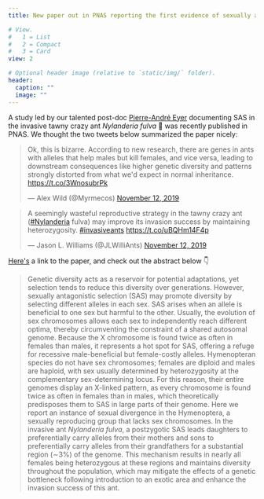 ```yaml
---
title: New paper out in PNAS reporting the first evidence of sexually antagonistic selection (SAS) in Hymenoptera

# View.
#   1 = List
#   2 = Compact
#   3 = Card
view: 2

# Optional header image (relative to `static/img/` folder).
header:
  caption: ""
  image: ""
---
```

A study led by our talented post-doc [Pierre-André Eyer](https://vargolab.netlify.com/authors/pierre/) documenting SAS in the invasive tawny crazy ant *Nylanderia fulva* :ant: was recently published in PNAS. We thought the two tweets below summarized the paper nicely:

<blockquote class="twitter-tweet" data-lang="en"><p lang="en" dir="ltr">Ok, this is bizarre. According to new research, there are genes in ants with alleles that help males but kill females, and vice versa, leading to downstream consequences like higher genetic diversity and patterns strongly distorted from what we&#39;d expect in normal inheritance. <a href="https://t.co/3WnosubrPk">https://t.co/3WnosubrPk</a></p>&mdash; Alex Wild (@Myrmecos) <a href="https://twitter.com/Myrmecos/status/1194331025171767296?ref_src=twsrc%5Etfw">November 12, 2019</a></blockquote>
<script async src="https://platform.twitter.com/widgets.js" charset="utf-8"></script>

<blockquote class="twitter-tweet" data-lang="en"><p lang="en" dir="ltr">A seemingly wasteful reproductive strategy in the tawny crazy ant (<a href="https://twitter.com/hashtag/Nylanderia?src=hash&amp;ref_src=twsrc%5Etfw">#Nylanderia</a> fulva) may improve its invasion success by maintaining heterozygosity. <a href="https://twitter.com/hashtag/invasiveants?src=hash&amp;ref_src=twsrc%5Etfw">#invasiveants</a> <a href="https://t.co/uBQHm14F4p">https://t.co/uBQHm14F4p</a></p>&mdash; Jason L. Williams (@JLWilliAnts) <a href="https://twitter.com/JLWilliAnts/status/1194326624772055041?ref_src=twsrc%5Etfw">November 12, 2019</a></blockquote>
<script async src="https://platform.twitter.com/widgets.js" charset="utf-8"></script>

[Here's](https://www.pnas.org/content/early/2019/11/11/1906568116) a link to the paper, and check out the abstract below :point_down:

> Genetic diversity acts as a reservoir for potential adaptations, yet selection tends to reduce this diversity over generations. However, sexually antagonistic selection (SAS) may promote diversity by selecting different alleles in each sex. SAS arises when an allele is beneficial to one sex but harmful to the other. Usually, the evolution of sex chromosomes allows each sex to independently reach different optima, thereby circumventing the constraint of a shared autosomal genome. Because the X chromosome is found twice as often in females than males, it represents a hot spot for SAS, offering a refuge for recessive male-beneficial but female-costly alleles. Hymenopteran species do not have sex chromosomes; females are diploid and males are haploid, with sex usually determined by heterozygosity at the complementary sex-determining locus. For this reason, their entire genomes display an X-linked pattern, as every chromosome is found twice as often in females than in males, which theoretically predisposes them to SAS in large parts of their genome. Here we report an instance of sexual divergence in the Hymenoptera, a sexually reproducing group that lacks sex chromosomes. In the invasive ant *Nylanderia fulva*, a postzygotic SAS leads daughters to preferentially carry alleles from their mothers and sons to preferentially carry alleles from their grandfathers for a substantial region (∼3%) of the genome. This mechanism results in nearly all females being heterozygous at these regions and maintains diversity throughout the population, which may mitigate the effects of a genetic bottleneck following introduction to an exotic area and enhance the invasion success of this ant.
